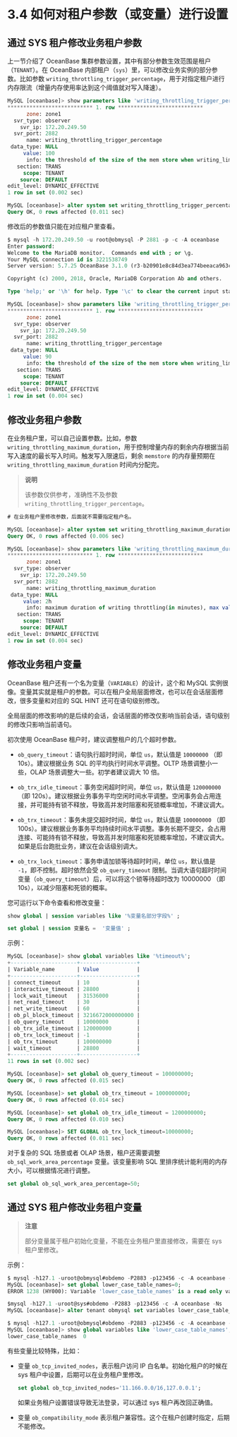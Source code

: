 # 3.4 如何对租户参数（或变量）进行设置

## 通过 SYS 租户修改业务租户参数

上一节介绍了 OceanBase 集群参数设置，其中有部分参数生效范围是租户（`TENANT`）。在 OceanBase 内部租户（`sys`）里，可以修改业务实例的部分参数。比如参数 `writing_throttling_trigger_percentage`，用于对指定租户进行内存限流（增量内存使用率达到这个阈值就对写入降速）。

```sql
MySQL [oceanbase]> show parameters like 'writing_throttling_trigger_percentage%'\G
*************************** 1. row ***************************
      zone: zone1
  svr_type: observer
    svr_ip: 172.20.249.50
  svr_port: 2882
      name: writing_throttling_trigger_percentage
 data_type: NULL
     value: 100
      info: the threshold of the size of the mem store when writing_limit will be triggered. Rang:(0, 100]. setting 100 means turn off writing limit
   section: TRANS
     scope: TENANT
    source: DEFAULT
edit_level: DYNAMIC_EFFECTIVE
1 row in set (0.002 sec)

MySQL [oceanbase]> alter system set writing_throttling_trigger_percentage = 90 tenant='obmysql';
Query OK, 0 rows affected (0.011 sec)
```

修改后的参数值只能在对应租户里查看。

```sql
$ mysql -h 172.20.249.50 -u root@obmysql -P 2881 -p -c -A oceanbase
Enter password:
Welcome to the MariaDB monitor.  Commands end with ; or \g.
Your MySQL connection id is 3221538749
Server version: 5.7.25 OceanBase 3.1.0 (r3-b20901e8c84d3ea774beeaca963c67d7802e4b4e) (Built Aug 10 2021 08:10:38)

Copyright (c) 2000, 2018, Oracle, MariaDB Corporation Ab and others.

Type 'help;' or '\h' for help. Type '\c' to clear the current input statement.

MySQL [oceanbase]> show parameters like 'writing_throttling_trigger_percentage%'\G
*************************** 1. row ***************************
      zone: zone1
  svr_type: observer
    svr_ip: 172.20.249.50
  svr_port: 2882
      name: writing_throttling_trigger_percentage
 data_type: NULL
     value: 90
      info: the threshold of the size of the mem store when writing_limit will be triggered. Rang:(0, 100]. setting 100 means turn off writing limit
   section: TRANS
     scope: TENANT
    source: DEFAULT
edit_level: DYNAMIC_EFFECTIVE
1 row in set (0.004 sec)
```

## 修改业务租户参数

在业务租户里，可以自己设置参数。比如，参数 `writing_throttling_maximum_duration`，用于控制增量内存的剩余内存根据当前写入速度的最长写入时间。触发写入限速后，剩余 `memstore` 的内存量预期在 `writing_throttling_maximum_duration` 时间内分配完。

> **说明**
>
> 该参数仅供参考，准确性不及参数 `writing_throttling_trigger_percentage`。

```sql
# 在业务租户里修改参数，后面就不需要指定租户名。

MySQL [oceanbase]> alter system set writing_throttling_maximum_duration = '2h';
Query OK, 0 rows affected (0.006 sec)

MySQL [oceanbase]> show parameters like 'writing_throttling_maximum_duration'\G
*************************** 1. row ***************************
      zone: zone1
  svr_type: observer
    svr_ip: 172.20.249.50
  svr_port: 2882
      name: writing_throttling_maximum_duration
 data_type: NULL
     value: 2h
      info: maximum duration of writing throttling(in minutes), max value is 3 days
   section: TRANS
     scope: TENANT
    source: DEFAULT
edit_level: DYNAMIC_EFFECTIVE
1 row in set (0.004 sec)
```

## 修改业务租户变量

OceanBase 租户还有一个名为变量（`VARIABLE`）的设计，这个和 MySQL 实例很像。变量其实就是租户的参数。可以在租户全局层面修改，也可以在会话层面修改，很多变量和对应的 SQL HINT 还可在语句级别修改。

全局层面的修改影响的是后续的会话，会话层面的修改仅影响当前会话，语句级别的修改只影响当前语句。

初次使用 OceanBase 租户时，建议调整租户的几个超时参数。

* `ob_query_timeout`：语句执行超时时间，单位 `us`，默认值是 `10000000` （即 10s）。建议根据业务 SQL 的平均执行时间水平调整。OLTP 场景调整小一些，OLAP 场景调整大一些。初学者建议调大 10 倍。

* `ob_trx_idle_timeout`：事务空闲超时时间，单位 `us`，默认值是 `120000000`（即 120s）。建议根据业务事务平均空闲时间水平调整。空闲事务会占用连接，并可能持有锁不释放，导致高并发时阻塞和死锁概率增加，不建议调大。

* `ob_trx_timeout`：事务未提交超时时间，单位 `us`，默认值是 `100000000` （即 100s）。建议根据业务事务平均持续时间水平调整。事务长期不提交，会占用连接、可能持有锁不释放，导致高并发时阻塞和死锁概率增加，不建议调大。如果是后台跑批业务，建议在会话级别调大。

* `ob_trx_lock_timeout`：事务申请加锁等待超时时间，单位 `us`，默认值是 `-1`，即不控制。超时依然会受 `ob_query_timeout` 限制。当调大语句超时时间变量（`ob_query_timeout`）后，可以将这个锁等待超时改为 10000000 （即 10s），以减少阻塞和死锁的概率。
  
您可运行以下命令查看和修改变量：

```sql
show global | session variables like '%变量名部分字段%' ;

set global | session 变量名 =  '变量值' ;
```

示例：

```sql
MySQL [oceanbase]> show global variables like '%timeout%';
+---------------------+------------------+
| Variable_name       | Value            |
+---------------------+------------------+
| connect_timeout     | 10               |
| interactive_timeout | 28800            |
| lock_wait_timeout   | 31536000         |
| net_read_timeout    | 30               |
| net_write_timeout   | 60               |
| ob_pl_block_timeout | 3216672000000000 |
| ob_query_timeout    | 10000000         |
| ob_trx_idle_timeout | 120000000        |
| ob_trx_lock_timeout | -1               |
| ob_trx_timeout      | 100000000        |
| wait_timeout        | 28800            |
+---------------------+------------------+
11 rows in set (0.002 sec)

MySQL [oceanbase]> set global ob_query_timeout = 100000000;
Query OK, 0 rows affected (0.015 sec)

MySQL [oceanbase]> set global ob_trx_timeout = 1000000000;
Query OK, 0 rows affected (0.014 sec)

MySQL [oceanbase]> set global ob_trx_idle_timeout = 1200000000;
Query OK, 0 rows affected (0.010 sec)

MySQL [oceanbase]> SET GLOBAL ob_trx_lock_timeout=10000000;
Query OK, 0 rows affected (0.011 sec)
```

对于复杂的 SQL 场景或者 OLAP 场景，租户还需要调整 `ob_sql_work_area_percentage` 变量。该变量影响 SQL 里排序统计能利用的内存大小，可以根据情况进行调整。

```sql
set global ob_sql_work_area_percentage=50;
```

## 通过 SYS 租户修改业务租户变量

> **注意**
>
> 部分变量属于租户初始化变量，不能在业务租户里直接修改，需要在 sys 租户里修改。

示例：

```SQL
$ mysql -h127.1 -uroot@obmysql#obdemo -P2883 -p123456 -c -A oceanbase -Ns
MySQL [oceanbase]> set global lower_case_table_names=0;
ERROR 1238 (HY000): Variable 'lower_case_table_names' is a read only variable

$mysql -h127.1 -uroot@sys#obdemo -P2883 -p123456 -c -A oceanbase -Ns
MySQL [oceanbase]> alter tenant obmysql set variables lower_case_table_names=0;

$ mysql -h127.1 -uroot@obmysql#obdemo -P2883 -p123456 -c -A oceanbase -Ns
MySQL [oceanbase]> show global variables like 'lower_case_table_names';
lower_case_table_names  0
```

有些变量比较特殊，比如：

* 变量 `ob_tcp_invited_nodes`，表示租户访问 IP 白名单。初始化租户的时候在 sys 租户中设置，后期可以在业务租户里修改。

  ```SQL
  set global ob_tcp_invited_nodes='11.166.0.0/16,127.0.0.1';
  ```

  如果业务租户设置错误导致无法登录，可以通过 sys 租户再改回正确值。

* 变量 `ob_compatibility_mode` 表示租户兼容性。这个在租户创建时指定，后期不能修改。
